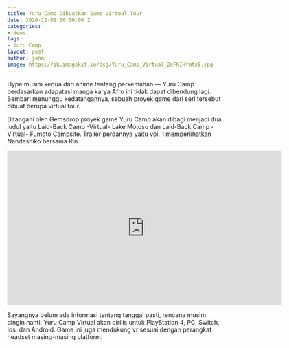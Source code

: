 ```yaml
---
title: Yuru Camp Dibuatkan Game Virtual Tour
date: 2020-12-01 00:00:00 Z
categories:
- News
tags:
- Yuru Camp
layout: post
author: john
image: https://ik.imagekit.io/dsg/Yuru_Camp_Virtual_2xFhIHfmtx5.jpg
---
```


Hype musim kedua dari anime tentang perkemahan — Yuru Camp berdasarkan adapatasi manga karya Afro ini tidak dapat dibendung lagi. Sembari menunggu kedatangannya, sebuah proyek game dari seri tersebut dibuat berupa virtual tour.

Ditangani oleh Gemsdrop proyek game Yuru Camp akan dibagi menjadi dua judul yaitu Laid-Back Camp -Virtual- Lake Motosu dan Laid-Back Camp -Virtual- Fumoto Campsite. Trailer perdannya yaitu vol. 1 memperlihatkan Nandeshiko bersama Rin.

<div class="videowrapper"><iframe width="640" height="360" src="https://www.youtube.com/embed/qutUBv9CrEM" frameborder="0" allow="accelerometer; autoplay; clipboard-write; encrypted-media; gyroscope; picture-in-picture" allowfullscreen></iframe></div>

Sayangnya belum ada informasi tentang tanggal pasti, rencana musim dingin nanti. Yuru Camp Virtual akan dirilis untuk PlayStation 4, PC, Switch, Ios, dan Android. Game ini juga mendukung vr sesuai dengan perangkat headset masing-masing platform.